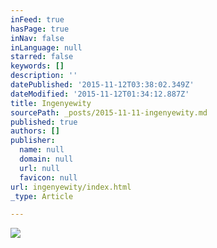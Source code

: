 ```yaml
---
inFeed: true
hasPage: true
inNav: false
inLanguage: null
starred: false
keywords: []
description: ''
datePublished: '2015-11-12T03:38:02.349Z'
dateModified: '2015-11-12T01:34:12.887Z'
title: Ingenyewity
sourcePath: _posts/2015-11-11-ingenyewity.md
published: true
authors: []
publisher:
  name: null
  domain: null
  url: null
  favicon: null
url: ingenyewity/index.html
_type: Article

---
```

![](https://the-grid-user-content.s3-us-west-2.amazonaws.com/e6725901-b13e-4a80-90fb-11110a5a0e3f.jpg)